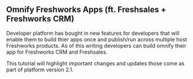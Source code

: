 ## Omnify Freshworks Apps (ft. Freshsales + Freshworks CRM)

Developer platform has bought in new features for developers that will enable them to build thier apps once and publish/run across multiple host Freshworks products. As of this writing developers can build omnify their app for Freshworks CRM and Freshsales.

This tutorial will highlight important changes and updates those come as part of platform version 2.1.

